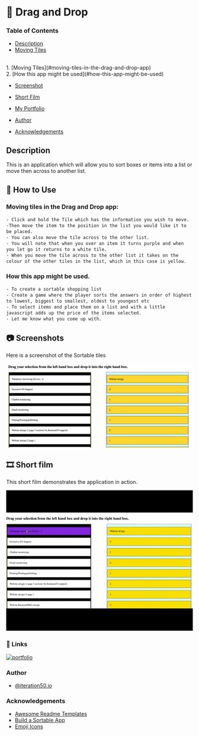 # 📝 Drag and Drop

### Table of Contents
* [Description](#description)<br>
* [Moving Tiles](#📖-how-to-use)
<br>
                1. [Moving Tiles](#moving-tiles-in-the-drag-and-drop-app)
                <br>
                2. [How this app might be used](#how-this-app-might-be-used)
                
<br>

* [Screenshot](#📷-screenshots)<br>


* [Short Film](#🎞️-short-film)<br>

* [My Portfolio](#🔗-links)<br>
* [Author](#author)
* [Acknowledgements](#acknowledgements)<br>

## Description
 This is an application which will allow you to sort boxes or items into a list or move then across to another list.

##  📖 How to Use 
### Moving tiles in the Drag and Drop app:

```
- Click and hold the Tile which has the information you wish to move.
-Then move the item to the position in the list you would like it to be placed.
- You can also move the tile across to the other list. 
- You will note that when you over an item it turns purple and when you let go it returns to a white tile.
- When you move the tile across to the other list it takes on the colour of the other tiles in the list, which in this case is yellow.
```

### How this app might be used.

```
- To create a sortable shopping list
- Create a game where the player sorts the answers in order of highest to lowest, biggest to smallest, oldest to youngest etc
- To select items and place them on a list and with a little javascript adds up the price of the items selected. 
- Let me know what you come up with.
```

## 📷 Screenshots

Here is a screenshot of the Sortable tiles

![Drag and Drop app](./Assets/images/DaD.png)
                                            
##  🎞️ Short film

This short film demonstrates the application in action.

![Sorting in Action](./Assets/images/DragandDrop.gif)

### 🔗 Links
[![portfolio](https://img.shields.io/badge/my_Student_portfolio-000?style=for-the-badge&logo=ko-fi&logoColor=white)](https://github.com/AbriCS)

### Author
- [@iteration50.io](https://www.iteration50.io/)


### Acknowledgements

 - [Awesome Readme Templates](https://awesomeopensource.com/project/elangosundar/awesome-README-templates)
 - [Build a Sortable App](https://www.youtube.com/watch?v=jfYWwQrtzzY)  
 - [Emoji Icons](https://github.com/ikatyang/emoji-cheat-sheet/blob/master/README.md)

